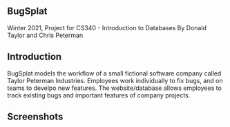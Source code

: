 ## BugSplat
Winter 2021, Project for CS340 - Introduction to Databases
By Donald Taylor and Chris Peterman

## Introduction
BugSplat models the workflow of a small fictional software company called Taylor Peterman Industries. Employees work individually to fix bugs, and on teams to develpo new features. The website/database allows employees to track existing bugs and important features of company projects. 

## Screenshots


